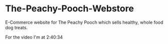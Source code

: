 # The-Peachy-Pooch-Webstore
E-Commerce website for The Peachy Pooch which sells healthy, whole food dog treats.

For the video I'm at 2:40:34

